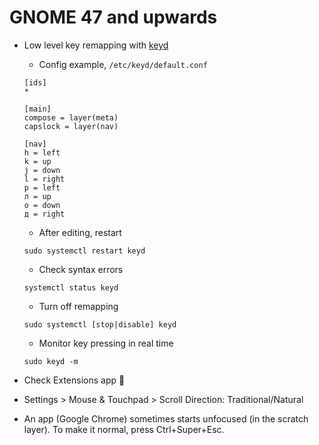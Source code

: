 # GNOME 47 and upwards

- Low level key remapping with [keyd](https://github.com/rvaiya/keyd)

  - Config example, `/etc/keyd/default.conf`

  ```
  [ids]
  *

  [main]
  compose = layer(meta)
  capslock = layer(nav)

  [nav]
  h = left
  k = up
  j = down
  l = right
  р = left
  л = up
  о = down
  д = right
  ```

  - After editing, restart

  ```
  sudo systemctl restart keyd
  ```

  - Check syntax errors

  ```
  systemctl status keyd
  ```

  - Turn off remapping

  ```
  sudo systemctl [stop|disable] keyd
  ```

  - Monitor key pressing in real time

  ```
  sudo keyd -m
  ```

- Check Extensions app 🧩

- Settings > Mouse & Touchpad > Scroll Direction: Traditional/Natural

- An app (Google Chrome) sometimes starts unfocused (in the scratch layer).
  To make it normal, press Ctrl+Super+Esc.
